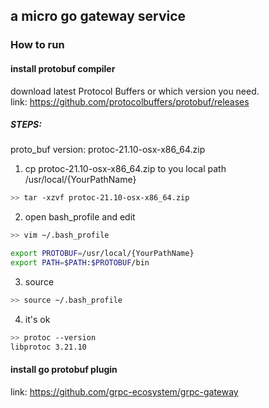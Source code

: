 ## a micro go gateway service

### How to run

#### install protobuf compiler

download latest Protocol Buffers or which version you need.<br/>
link: https://github.com/protocolbuffers/protobuf/releases
##### STEPS:
proto_buf version: protoc-21.10-osx-x86_64.zip

1. cp protoc-21.10-osx-x86_64.zip to you local path  /usr/local/{YourPathName}
```bash
>> tar -xzvf protoc-21.10-osx-x86_64.zip
```
2. open bash_profile and edit
```bash
>> vim ~/.bash_profile

export PROTOBUF=/usr/local/{YourPathName}
export PATH=$PATH:$PROTOBUF/bin
```

3. source
```bash
>> source ~/.bash_profile
```

4. it's ok

```bash
>> protoc --version
libprotoc 3.21.10
```

#### install go protobuf plugin
link: https://github.com/grpc-ecosystem/grpc-gateway

